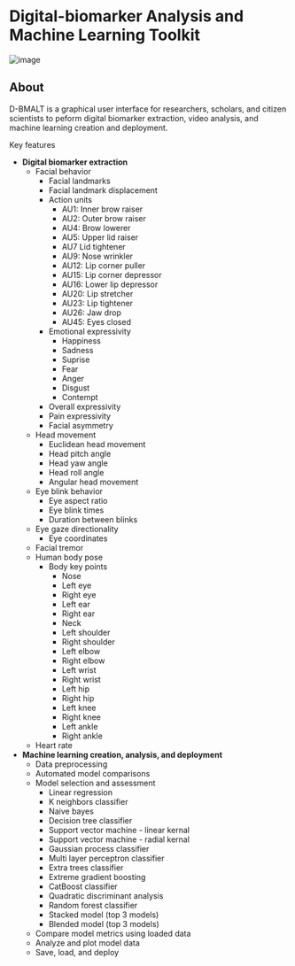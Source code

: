 # Digital-biomarker Analysis and Machine Learning Toolkit

![image](https://user-images.githubusercontent.com/61998370/115579294-a2c67100-a28b-11eb-9e17-501eb05f9d89.png)

## About
D-BMALT is a graphical user interface for researchers, scholars, and citizen scientists to peform digital biomarker extraction, video analysis, and machine learning creation and deployment.

Key features
- <b>Digital biomarker extraction</b>
   - Facial behavior
      - Facial landmarks
      - Facial landmark displacement
      - Action units
         - AU1: Inner brow raiser
         - AU2: Outer brow raiser
         - AU4: Brow lowerer
         - AU5: Upper lid raiser
         - AU7 Lid tightener
         - AU9: Nose wrinkler
         - AU12: Lip corner puller
         - AU15: Lip corner depressor
         - AU16: Lower lip depressor
         - AU20: Lip stretcher
         - AU23: Lip tightener
         - AU26: Jaw drop
         - AU45: Eyes closed
      - Emotional expressivity
         - Happiness
         - Sadness
         - Suprise
         - Fear
         - Anger
         - Disgust
         - Contempt
      - Overall expressivity
      - Pain expressivity
      - Facial asymmetry
   - Head movement
      - Euclidean head movement
      - Head pitch angle
      - Head yaw angle
      - Head roll angle
      - Angular head movement
   - Eye blink behavior
      - Eye aspect ratio
      - Eye blink times
      - Duration between blinks
   - Eye gaze directionality 
      - Eye coordinates
   - Facial tremor
   - Human body pose 
      - Body key points
         - Nose
         - Left eye
         - Right eye
         - Left ear
         - Right ear
         - Neck
         - Left shoulder
         - Right shoulder
         - Left elbow
         - Right elbow
         - Left wrist
         - Right wrist
         - Left hip
         - Right hip
         - Left knee
         - Right knee
         - Left ankle
         - Right ankle
   - Heart rate 
- <b>Machine learning creation, analysis, and deployment </b>
   - Data preprocessing
   - Automated model comparisons
   - Model selection and assessment
      - Linear regression
      - K neighbors classifier
      - Naive bayes
      - Decision tree classifier
      - Support vector machine - linear kernal
      - Support vector machine - radial kernal
      - Gaussian process classifier
      - Multi layer perceptron classifier
      - Extra trees classifier
      - Extreme gradient boosting 
      - CatBoost classifier
      - Quadratic discriminant analysis
      - Random forest classifier
      - Stacked model (top 3 models)
      - Blended model (top 3 models)
   - Compare model metrics using loaded data
   - Analyze and plot model data
   - Save, load, and deploy 
